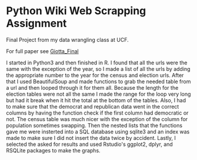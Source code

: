 # Python Wiki Web Scrapping Assignment
Final Project from my data wrangling class at UCF.

For full paper see [Giotta_Final](./Documents/Giotta_Final.pdf)

I started in Python3 and then finished in R. I found that all the urls were the same with the exception of the year, so I made a list of all the urls by adding the appropriate number to the year for the census and election urls.
After that I used BeautifulSoup and made functions to grab the needed table from a url and then looped through it for them all. Because the length for the election tables were not all the same I made the range for the loop very long but had it break when it hit the total at the bottom of the tables. Also, I had to make sure that the democrat and republican data went in the correct columns by having the function check if the first column had democratic or not. The census table was much nicer with the exception of the column for population sometimes swapping.
Then the nested lists that the functions gave me were insterted into a SQL database using sqlite3 and an index was made to make sure I did not insert the data twice by accident.
Lastly, I selected the asked for results and used Rstudio's ggplot2, dplyr, and RSQLite packages to make the graphs.
